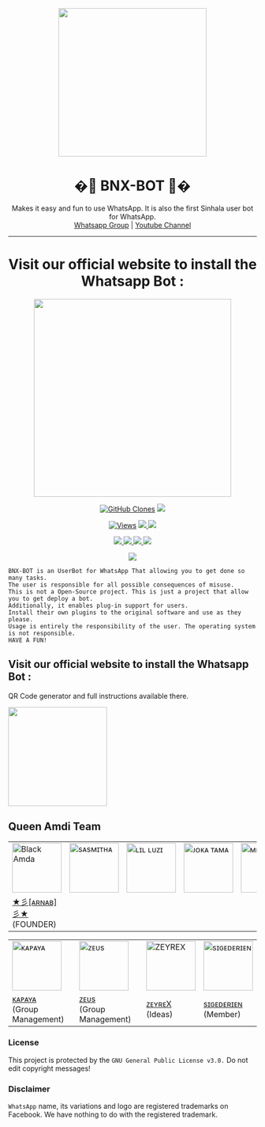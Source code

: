 <div align="center">
  <img src="https://media1.tenor.com/images/18649b288a194f2aaf94bf43da2921e0/tenor.gif?itemid=23630269" width="300" height="300">
  <h1>�💎 BNX-BOT 💎�</h1>
</div>
<p align="center">
    Makes it easy and fun to use WhatsApp. It is also the first Sinhala user bot for WhatsApp.
    <br>
        <a href="https://chat.whatsapp.com/JXXlZP4uxyWDmrZvBn1G2f">Whatsapp Group</a> |
        <a href="https://www.youtube.com/channel/UCVTmh1k-Of3tmHeAk6_3EZw">Youtube Channel</a>
    <br>
</p>

----
<div align="center">
	<h1>Visit our official website to install the Whatsapp Bot :</h1>
	<a href="https://www.amdaniwasa.com">
<img src="https://images.squarespace-cdn.com/content/v1/580515742e69cfedd1fbef58/1525386767826-Z6T2PAXQD6PZJFNGY14U/ke17ZwdGBToddI8pDm48kGzbt7cz3CKX9Rsta-RdWeJZw-zPPgdn4jUwVcJE1ZvWQUxwkmyExglNqGp0IvTJZUJFbgE-7XRK3dMEBRBhUpwXPcCdCfJzTjuw7eD5qoJaUvNnrlJ7-JqE3xnP9OqaaXMr3zNNd3H5Lklmgn1mB80/getbutton.png" width="400"></br></a>
</div>

<p align="center">
  <a href="https://github.com/BlackAmda/QueenAmdi"><img alt="GitHub Clones" src="https://img.shields.io/badge/dynamic/json?style=flat-square&label=Docker pulls&query=count&url=https://github.com/agentnox/adadafafafaf/blob/main/automated_repo.json?raw=True&logo=github"></a>
  
  </a>
  <a href="https://github.com/BlackAmda/QueenAmdi">
    <img src="https://img.shields.io/docker/image-size/fusuf/whatsasena?style=flat-square&logo=github&label=Image Size">
    
  </a>
</p>

<p align="center">

  <a href="https://github.com/BlackAmda/QueenAmdi">
    <img src="https://hits.seeyoufarm.com/api/count/incr/badge.svg?url=https%3A%2F%2Fgithub.com%2FBlackAmda%2FQueenAmdi&count_bg=%2379C83D&title_bg=%23555555&icon=gitpod.svg&icon_color=%23E7E7E7&title=Views&edge_flat=false" alt="Views"/></a>
  
  </a>
  <a href="https://github.com/BlackAmda/QueenAmdi/fork">
    <img src="https://img.shields.io/github/forks/BlackAmda/QueenAmdi?label=Fork&style=social">
    
  </a>
  <a href="https://github.com/BlackAmda/QueenAmdi/stargazers">
    <img src="https://img.shields.io/github/stars/BlackAmda/QueenAmdi?style=social">
  </a>
</p>

<p align="center">
  <a href="httsp://github.com/BlackAmda/QueenAmdi">
    <img src="https://img.shields.io/github/repo-size/BlackAmda/QueenAmdi?color=purple&label=Repo%20Size&style=plastic">

  </a>
  <a href="httsp://github.com/BlackAmda/QueenAmdi">
    <img src="https://img.shields.io/github/license/BlackAmda/QueenAmdi?color=purple&label=License&style=plastic">

  </a>
  <a href="httsp://github.com/BlackAmda/QueenAmdi">
    <img src="https://img.shields.io/github/languages/top/BlackAmda/QueenAmdi?color=purple&label=Javascript&style=plastic">

  </a>
  <a href="httsp://github.com/BlackAmda/QueenAmdi">
    <img src="https://img.shields.io/static/v1?label=Author&message=Black%20Amda&color=purple&style=plastic">

  </a>
  </p>
 <p align="center">
  <a href="https://wa.me/94757405652">
    <img src="https://img.shields.io/badge/Contact%20Me%20On%20Whatsapp-Queen%20Amdi%20Bot-purple&style=plastic">

  </a>
</p>

```
BNX-BOT is an UserBot for WhatsApp That allowing you to get done so many tasks.
The user is responsible for all possible consequences of misuse.
This is not a Open-Source project. This is just a project that allow you to get deploy a bot.
Additionally, it enables plug-in support for users.
Install their own plugins to the original software and use as they please.
Usage is entirely the responsibility of the user. The operating system is not responsible.
HAVE A FUN!
```

## Visit our official website to install the Whatsapp Bot :
QR Code generator and full instructions available there.
<div>
	<a href="https://www.amdaniwasa.com">
<img src="https://i.ibb.co/dr27VyW/59060c190cbeef0acff9a657.png" width="200"></br></a>
</div>

## Queen Amdi Team

<table>
										<tbody>
											<tr>
												<td><a href="httsp://github.com/BlackAmda/"><img src="https://media1.tenor.com/images/18649b288a194f2aaf94bf43da2921e0/tenor.gif?itemid=23630269" width="100" height="100" alt="Black Amda"></a></td>
												<td><a href="https://www.instagram.com/sinhalaya_official_/"><img src="https://amdaniwasa.com/images/SASMITHA.jpg" width="100" height="100" alt="sᴀsᴍɪᴛʜᴀ"></a></td>
												<td><a href="https://www.instagram.com/saji_x.x_4/"><img src="https://amdaniwasa.com/images/SAJI.jpg" width="100" height="100" alt="ʟɪʟ ʟᴜᴢɪ"></a></td>
												<td><a href="https://www.youtube.com/channel/UCZx8U1EU95-Wn9mH4dn15vQ"><img src="https://amdaniwasa.com/images/JOKA TAMAH.jpg" width="100" height="100" alt="ᴊᴏᴋᴀ ᴛᴀᴍᴀ"></a></td>
												<td><a href="https://dinaaofficial.github.io/dina-official/"><img src="https://amdaniwasa.com/images/DINA.jpg" width="100" height="100" alt="ᴍʀ.ᴅɪɴᴀ"></a></td>
											</tr>
											<tr>
												<td><a href="https://www.youtube.com/channel/UCVTmh1k-Of3tmHeAk6_3EZw">★彡[ᴀʀɴᴀʙ]彡★</a></br>(FOUNDER)</td>
												</td>
										</tbody>
									</table>
                  <table>
										<tbody>
											<tr>
												<td><a href="httsp://github.com/BlackAmda/"><img src="https://amdaniwasa.com/images/KAPAYA.jpg" width="100" height="100" alt="ᴋᴀᴘᴀʏᴀ"></a></td>
												<td><a href="https://www.thinknfree.com/"><img src="https://amdaniwasa.com/images/ZEUS.jpg" width="100" height="100" alt="ᴢᴇᴜs"></a></td>
												<td><a href="httsp://github.com/BlackAmda/"><img src="https://amdaniwasa.com/images/ZEYREX.jpg" width="100" height="100" alt="ZEYREX"></a></td>
												<td><a href="httsp://github.com/BlackAmda/"><img src="https://amdaniwasa.com/images/SAIKO.jpg" width="100" height="100" alt="sɪɢᴇᴅᴇʀɪᴇɴ"></a></td>
											</tr>
											<tr>
												<td><a href="https://www.youtube.com/channel/UCZx8U1EU95-Wn9mH4dn15vQ">ᴋᴀᴘᴀʏᴀ</a></br>(Group Management)</td>
												<td><a href="https://www.thinknfree.com/">ᴢᴇᴜs</a></br>(Group Management)</td>
												<td><a href="httsp://github.com/BlackAmda/">ᴢᴇʏʀᴇX</a></br>(Ideas)</td>
												<td><a href="httsp://github.com/BlackAmda/">sɪɢᴇᴅᴇʀɪᴇɴ</a></br>(Member)</td>
										</tbody>
									</table>

### License
This project is protected by the `GNU General Public License v3.0.`
Do not edit copyright messages!

### Disclaimer
`WhatsApp` name, its variations and logo are registered trademarks on Facebook. We have nothing to do with the registered trademark.

